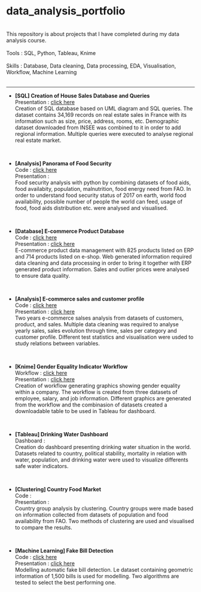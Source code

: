 # data_analysis_portfolio
<br/>
This repository is about projects that I have completed during my data analysis course. <br/><br/>
Tools : SQL, Python, Tableau, Knime <br/><br/>
Skills : Database, Data cleaning, Data processing, EDA, Visualisation, Workflow, Machine Learning <br/>
<br/>

----------

- **[SQL] Creation of House Sales Database and Queries**<br/>
Presentation : [click here](https://github.com/haejiyun/data_analysis_portfolio/blob/main/1.%20Sql%20-%20database%20and%20queries/creation_requete_bdd.pdf)<br/>
Creation of SQL database based on UML diagram and SQL queries. The dataset contains 34,169 records on real estate sales in France with its information such as size, price, address, rooms, etc. Demographic dataset downloaded from INSEE was combined to it in order to add regional information. Multiple queries were executed to analyse regional real estate market.
<br/>

- **[Analysis] Panorama of Food Security**<br/>
Code : [click here](https://github.com/haejiyun/data_analysis_portfolio/blob/main/2.%20Analysis%20-%20public%20health/panorama_malnutrition.ipynb)<br/>
Presentation :<br/>
Food security analysis with python by combining datasets of food aids, food availabity, population, malnutrition, food energy need from FAO. In order to understand food security status of 2017 on earth, world food availability, possible number of people the world can feed, usage of food, food aids distribution etc. were analysed and visualised.
<br/>

- **[Database] E-commerce Product Database**<br/>
Code : [click here](https://github.com/haejiyun/data_analysis_portfolio/blob/main/3.%20Database%20-%20ecommerce/gestion_de_donnees.ipynb)<br/>
Presentation : [click here]()<br/>
E-commerce product data management with 825 products listed on ERP and 714 products listed on e-shop. Web generated information required data cleaning and data processing in order to bring it together with ERP generated product information. Sales and outlier prices were analysed to ensure data quality.
<br/>

- **[Analysis] E-commerce sales and customer profile**<br/>
Code : [click here](https://github.com/haejiyun/data_analysis_portfolio/blob/main/4.%20Analysis%20-%20sales/analyse_ventes.ipynb)<br/>
Presentation : [click here]()<br/>
Two years e-commerce salses analysis from datasets of customers, product, and sales. Multiple data cleaning was required to analyse yearly sales, sales evolution through time, sales per category and customer profile. Different test statistics and visualisation were usded to study relations between variables.
<br/>

- **[Knime] Gender Equality Indicator Workflow**<br/>
Workflow : [click here](https://github.com/haejiyun/data_analysis_portfolio/blob/main/5.%20Knime%20-%20Workflow/indicateurs_workflow.knime)<br/>
Presentation : [click here]()<br/>
Creation of workflow generating graphics showing gender equality within a company. The workflow is created from three datasets of employee, salary, and job information. Different graphics are generated from the workflow and the combinasion of datasets created a downloadable table to be used in Tableau for dashboard.
<br/>

- **[Tableau] Drinking Water Dashboard**<br/>
Dashboard : []()<br/>
Creation do dashboard presenting drinking water situation in the world. Datasets related to country, political stability, mortality in relation with water, population, and drinking water were used to visualize differents safe water indicators.
<br/>

- **[Clustering] Country Food Market**<br/>
Code : []()<br/>
Presentation : []()<br/>
Country group analysis by clustering. Country groups were made based on information collected from datasets of population and food availability from FAO. Two methods of clustering are used and visualised to compare the results.
<br/>

- **[Machine Learning] Fake Bill Detection**<br/>
Code : [click here]()<br/>
Presentation : [click here]()<br/>
Modelling automatic fake bill detection. Le dataset containing geometric information of 1,500 bills is used for modelling. Two algorithms are tested to select the best performing one.
